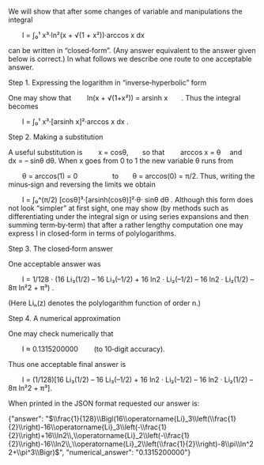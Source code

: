 We will show that after some changes of variable and manipulations the integral

  I = ∫₀¹ x³·ln²(x + √(1 + x²))·arccos x dx

can be written in “closed‐form”. (Any answer equivalent to the answer given below is correct.) In what follows we describe one route to one acceptable answer.

Step 1. Expressing the logarithm in “inverse‐hyperbolic” form

One may show that
  ln(x + √(1+x²)) = arsinh x  .
Thus the integral becomes

  I = ∫₀¹ x³·[arsinh x]²·arccos x dx .

Step 2. Making a substitution

A useful substitution is
  x = cosθ,  so that   arccos x = θ  and  dx = – sinθ dθ.
When x goes from 0 to 1 the new variable θ runs from

  θ = arccos(1) = 0     to  θ = arccos(0) = π/2.
Thus, writing the minus‐sign and reversing the limits we obtain

  I = ∫₀^(π/2) [cosθ]³·[arsinh(cosθ)]²·θ· sinθ dθ .
Although this form does not look “simpler” at first sight, one may show (by methods such as differentiating under the integral sign or using series expansions and then summing term‐by‐term) that after a rather lengthy computation one may express I in closed‐form in terms of polylogarithms.

Step 3. The closed‐form answer

One acceptable answer was

  I = 1/128 · (16 Li₃(1/2) – 16 Li₃(–1/2) + 16 ln2 · Li₂(–1/2) – 16 ln2 · Li₂(1/2) – 8π ln²2 + π³) .

(Here Liₙ(z) denotes the polylogarithm function of order n.)

Step 4. A numerical approximation

One may check numerically that

  I ≈ 0.1315200000   (to 10‐digit accuracy).

Thus one acceptable final answer is

  I = (1/128)[16 Li₃(1/2) – 16 Li₃(–1/2) + 16 ln2 · Li₂(–1/2) – 16 ln2 · Li₂(1/2) – 8π ln²2 + π³].

When printed in the JSON format requested our answer is:

{"answer": "$\\frac{1}{128}\\Bigl(16\\operatorname{Li}_3\\left(\\frac{1}{2}\\right)-16\\operatorname{Li}_3\\left(-\\frac{1}{2}\\right)+16\\ln2\\,\\operatorname{Li}_2\\left(-\\frac{1}{2}\\right)-16\\ln2\\,\\operatorname{Li}_2\\left(\\frac{1}{2}\\right)-8\\pi\\ln^2 2+\\pi^3\\Bigr)$", "numerical_answer": "0.1315200000"}